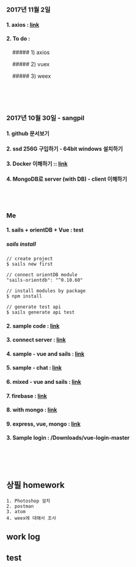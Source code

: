 <br/>
<br/>
<br/>

### 2017년 11월 2일  
#### 1. axios : [link](https://alligator.io/vuejs/rest-api-axios/)
#### 2. To do :

&nbsp;&nbsp;&nbsp; ##### 1) axios

&nbsp;&nbsp;&nbsp; ##### 2) vuex

&nbsp;&nbsp;&nbsp; ##### 3) weex



<br/>
<br/>
<br/>




### 2017년 10월 30일 - sangpil
#### 1. github 문서보기
#### 2. ssd 256G 구입하기 - 64bit windows 설치하기
#### 3. Docker 이해하기 :: [link](https://subicura.com/2017/01/19/docker-guide-for-beginners-2.html)
#### 4. MongoDB로 server (with DB) - client 이해하기

<br/>
<br/>

### Me 
#### 1. sails + orientDB + Vue : test
##### sails install
```
// create project
$ sails new first

// connect orientDB module
"sails-orientdb": "^0.10.60"

// install modules by package
$ npm install

// generate test api
$ sails generate api test
```


#### 2. sample code : [link](http://blog.storyg.co/vue-js-posts/todos-tutorial)
#### 3. connect server : [link](https://alligator.io/vuejs/rest-api-axios/)
#### 4. sample - vue and sails : [link](https://github.com/ndabAP/vue-sails-example)
#### 5. sample - chat : [link](https://github.com/davidfigueroar9/chat-vue-sails)
#### 6. mixed - vue and sails : [link](https://github.com/juliandavidmr/Template-SailsJS-Vue)
#### 7. firebase : [link](https://github.com/denismars/hackernews)
#### 8. with mongo : [link](https://github.com/sunshine824/News-Movies)
#### 9. express, vue, mongo : [link](https://github.com/Yicoding/vue-node-express-mysql-mongodb)



#### 3. Sample login : /Downloads/vue-login-master




<br/>
<br/>
<br/>

## 상필 homework
```
1. Photoshop 설치
2. postman
3. atom
4. weex에 대해서 조사
```


## work log
## test
